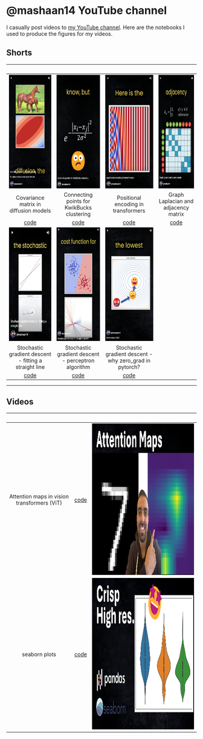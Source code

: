 # @mashaan14 YouTube channel
I casually post videos to [my YouTube channel](https://youtube.com/@mashaan14). Here are the notebooks I used to produce the figures for my videos.

## Shorts
|&nbsp;|&nbsp;|&nbsp;|&nbsp;|
| :---: | :---: | :---: | :---: |
| [<img height=300 src="imgs/2023_11_02_covariance_in_diffusion.png" />](https://youtube.com/shorts/4jYY0b52NIQ?feature=share) | [<img height=300 src="imgs/2023_11_07_graph_construction.png" />](https://youtube.com/shorts/Sl93IlD_1VU?feature=share) | [<img height=300 src="imgs/2023_11_10_positional_encoding.png" />](https://youtube.com/shorts/T6N1v7NyeS4?feature=share) | [<img height=300 src="imgs/2023_11_12_graph_Laplacian.png" />](https://youtube.com/shorts/jr93FHW1krg?feature=share) |
| Covariance matrix in diffusion models | Connecting points for KwikBucks clustering | Positional encoding in transformers | Graph Laplacian and adjacency matrix |
| [code](https://github.com/mashaan14/YouTube-channel/blob/main/notebooks/2023_11_02_covariance_in_diffusion.ipynb) | [code](https://github.com/mashaan14/YouTube-channel/blob/main/notebooks/2023_11_07_graph_construction.ipynb) | [code](https://github.com/mashaan14/YouTube-channel/blob/main/notebooks/2023_11_10_positional_encoding.ipynb) | [code](https://github.com/mashaan14/YouTube-channel/blob/main/notebooks/2023_11_12_graph_Laplacian.ipynb) |
| [<img height=300 src="imgs/2023_11_17_SGD_line.png" />](https://youtube.com/shorts/mo8zvjTr5fU?feature=share) |[<img height=300 src="imgs/2023_11_21_SGD_Perceptron.png" />](https://youtube.com/shorts/mo8zvjTr5fU?feature=share)|[<img height=300 src="imgs/2023_11_26_SGD_Zero.png" />](https://youtube.com/shorts/qi7nmesPyhs?feature=share)|&nbsp;|
| Stochastic gradient descent - fitting a straight line |Stochastic gradient descent - perceptron algorithm|Stochastic gradient descent - why zero_grad in pytorch?|&nbsp;|
| [code](https://github.com/mashaan14/YouTube-channel/blob/main/notebooks/2023_11_17_SGD_line.ipynb) |[code](https://github.com/mashaan14/YouTube-channel/blob/main/notebooks/2023_11_21_SGD_Perceptron.ipynb)|[code](https://github.com/mashaan14/YouTube-channel/blob/main/notebooks/2023_11_17_SGD_line.ipynb)|&nbsp;|


---

## Videos
|&nbsp;|&nbsp;|&nbsp;|
| :---: | :---: | :---: |
| Attention maps in vision transformers (ViT) | [code](https://github.com/mashaan14/VisionTransformer-MNIST/blob/main/VisionTransformer_MNIST.ipynb) | [<img height=400 src="imgs/2023-11-29-VisionTransformer-MNIST.png" />]() |
| seaborn plots | [code](https://github.com/mashaan14/YouTube-channel/blob/main/notebooks/2023_11_13_seaborn_plots.ipynb) | [<img height=400 src="imgs/2023_11_13_seaborn_plots.png" />](https://youtu.be/uI6w_lEVZCs?feature=shared) |
